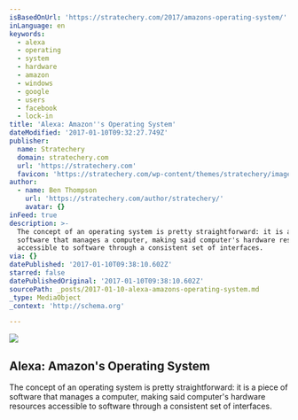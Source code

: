 ```yaml
---
isBasedOnUrl: 'https://stratechery.com/2017/amazons-operating-system/'
inLanguage: en
keywords:
  - alexa
  - operating
  - system
  - hardware
  - amazon
  - windows
  - google
  - users
  - facebook
  - lock-in
title: 'Alexa: Amazon''s Operating System'
dateModified: '2017-01-10T09:32:27.749Z'
publisher:
  name: Stratechery
  domain: stratechery.com
  url: 'https://stratechery.com'
  favicon: 'https://stratechery.com/wp-content/themes/stratechery/images/IE/favicon.ico'
author:
  - name: Ben Thompson
    url: 'https://stratechery.com/author/stratechery/'
    avatar: {}
inFeed: true
description: >-
  The concept of an operating system is pretty straightforward: it is a piece of
  software that manages a computer, making said computer's hardware resources
  accessible to software through a consistent set of interfaces.
via: {}
datePublished: '2017-01-10T09:38:10.602Z'
starred: false
datePublishedOriginal: '2017-01-10T09:38:10.602Z'
sourcePath: _posts/2017-01-10-alexa-amazons-operating-system.md
_type: MediaObject
_context: 'http://schema.org'

---
```

<article style=""><img src="https://imgflo.herokuapp.com/graph/2b2431f8e7ba7b0/617a8b1a60b850cfc935d2f41dc3a065/croprotate.jpg?cropheight=861&amp;cropwidth=824&amp;degrees=0&amp;input=https%3A%2F%2Fstratechery.com%2Fwp-content%2Fuploads%2F2017%2F01%2FFullSizeRender-1024x861.jpg&amp;x=96&amp;y=0" /><h1>Alexa: Amazon's Operating System</h1><p>The concept of an operating system is pretty straightforward: it is a piece of software that manages a computer, making said computer's hardware resources accessible to software through a consistent set of interfaces.</p></article>